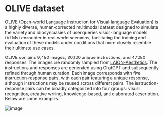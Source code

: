# OLIVE dataset

OLIVE (Open-world Language Instruction for Visual-language Evaluation) is a highly diverse, human-corrected multimodal dataset designed to simulate the variety and idiosyncrasies of user queries vision-language models (VLMs) encounter in real-world scenarios, facilitating the training and evaluation of these models under conditions that more closely resemble their ultimate use cases.

OLIVE contains 9,450 images, 30,120 unique instructions, and 47,250 responses. The images are randomly sampled from [LAION-Aesthetics](https://laion.ai/blog/laion-aesthetics/). The instructions and responses are generated using ChatGPT and subsequently refined through human curation. Each image corresponds with five instruction-response pairs, with each pair featuring a unique response, although instructions may be reused across different pairs. The instruction-response pairs can be broadly categorized into four groups: visual recognition, creative writing, knowledge-based, and elaborated description. Below are some examples.

![image](https://github.com/jq-zh/olive-dataset/assets/164292001/9050cb3b-f263-4f07-8af3-8e37474adb6f)

